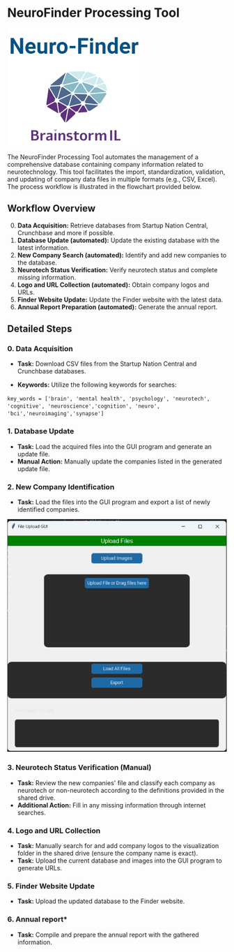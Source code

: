 

# NeuroFinder Processing Tool
![alt text](project_images\neurofinder_logo.png)

The NeuroFinder Processing Tool automates the management of a comprehensive database containing company information related to neurotechnology. This tool facilitates the import, standardization, validation, and updating of company data files in multiple formats (e.g., CSV, Excel). The process workflow is illustrated in the flowchart provided below.

## Workflow Overview
0. **Data Acquisition:** Retrieve databases from Startup Nation Central, Crunchbase and more if possible.
1. **Database Update (automated):** Update the existing database with the latest information.
2. **New Company Search (automated):** Identify and add new companies to the database.
3. **Neurotech Status Verification:** Verify neurotech status and complete missing information.
4. **Logo and URL Collection (automated):** Obtain company logos and URLs.
5. **Finder Website Update:** Update the Finder website with the latest data.
6. **Annual Report Preparation (automated):** Generate the annual report.

## Detailed Steps

### 0. Data Acquisition

* **Task:** Download CSV files from the Startup Nation Central and Crunchbase databases.

* **Keywords:** Utilize the following keywords for searches:

`key_words = ['brain', 'mental health', 'psychology', 'neurotech',
                   'cognitive', 'neuroscience','cognition', 'neuro', 'bci','neuroimaging','synapse']`

### 1. Database Update
* **Task:** Load the acquired files into the GUI program and generate an update file.
* **Manual Action:** Manually update the companies listed in the generated update file.

### 2. New Company Identification
* **Task:** Load the files into the GUI program and export a list of newly identified companies.

![alt text](project_images\gui.png)


### 3. Neurotech Status Verification (Manual)
* **Task:** Review the new companies' file and classify each company as neurotech or non-neurotech according to the definitions provided in the shared drive.
* **Additional Action:** Fill in any missing information through internet searches.

### 4. Logo and URL Collection
* **Task:** Manually search for and add company logos to the visualization folder in the shared drive (ensure the company name is exact).
* **Task:** Upload the current database and images into the GUI program to generate URLs.

### 5. Finder Website Update
* **Task:** Upload the updated database to the Finder website.

### 6. Annual report*
* **Task:** Compile and prepare the annual report with the gathered information.




